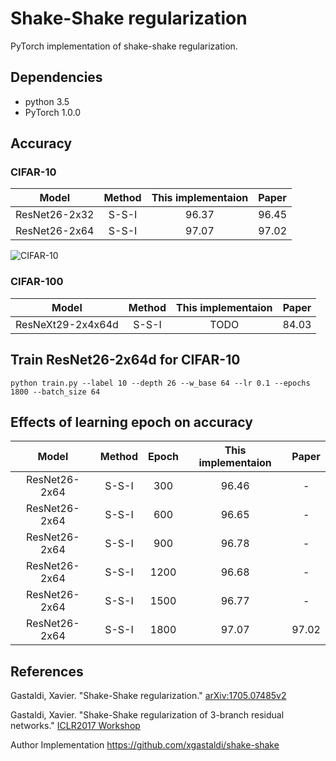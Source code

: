 # Shake-Shake regularization
PyTorch implementation of shake-shake regularization.

## Dependencies
- python 3.5
- PyTorch 1.0.0

## Accuracy

### CIFAR-10
|Model|Method|This implementaion |Paper|
|:---:|:---:|:---:|:---:|
|ResNet26-2x32|S-S-I|96.37|96.45|
|ResNet26-2x64|S-S-I|97.07|97.02|

![CIFAR-10](checkpoint/cifar10.png)

### CIFAR-100
|Model|Method|This implementaion |Paper|
|:---:|:---:|:---:|:---:|
|ResNeXt29-2x4x64d|S-S-I|TODO|84.03|

## Train ResNet26-2x64d for CIFAR-10
```
python train.py --label 10 --depth 26 --w_base 64 --lr 0.1 --epochs 1800 --batch_size 64
```

## Effects of learning epoch on accuracy
|Model|Method|Epoch|This implementaion |Paper|
|:---:|:---:|:---:|:---:|:---:|
|ResNet26-2x64|S-S-I|300|96.46|-|
|ResNet26-2x64|S-S-I|600|96.65|-|
|ResNet26-2x64|S-S-I|900|96.78|-|
|ResNet26-2x64|S-S-I|1200|96.68|-|
|ResNet26-2x64|S-S-I|1500|96.77|-|
|ResNet26-2x64|S-S-I|1800|97.07|97.02|

## References
Gastaldi, Xavier. "Shake-Shake regularization."
[arXiv:1705.07485v2](https://arxiv.org/abs/1705.07485)

Gastaldi, Xavier. "Shake-Shake regularization of 3-branch residual networks."
[ICLR2017 Workshop](https://openreview.net/forum?id=HkO-PCmYl)

Author Implementation
https://github.com/xgastaldi/shake-shake
